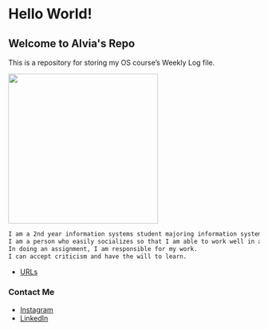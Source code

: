 ---
---
# Hello World!
## Welcome to Alvia's Repo
This is a repository for storing my OS course’s Weekly Log file.

<img src= "https://miro.medium.com/max/3150/2*Zfb6Tm0ta4zoPuy7LBrfRw.jpeg" width="300">

```markdown
I am a 2nd year information systems student majoring information systems.
I am a person who easily socializes so that I am able to work well in a team or individually.
In doing an assignment, I am responsible for my work.
I can accept criticism and have the will to learn.
```

* [URLs](URLs/)

### Contact Me

* [Instagram](https://instagram.com/alviadibby) 
* [LinkedIn](https://www.linkedin.com/in/alvia-dibby/)
